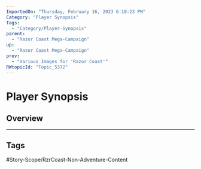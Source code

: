 ```yaml
---
ImportedOn: "Thursday, February 16, 2023 6:10:23 PM"
Category: "Player Synopsis"
Tags:
  - "Category/Player-Synopsis"
parent:
  - "Razor Coast Mega-Campaign"
up:
  - "Razor Coast Mega-Campaign"
prev:
  - "Various Images for 'Razor Coast'"
RWtopicId: "Topic_5372"
---
```

# Player Synopsis
## Overview

---
## Tags
#Story-Scope/RzrCoast-Non-Adventure-Content

